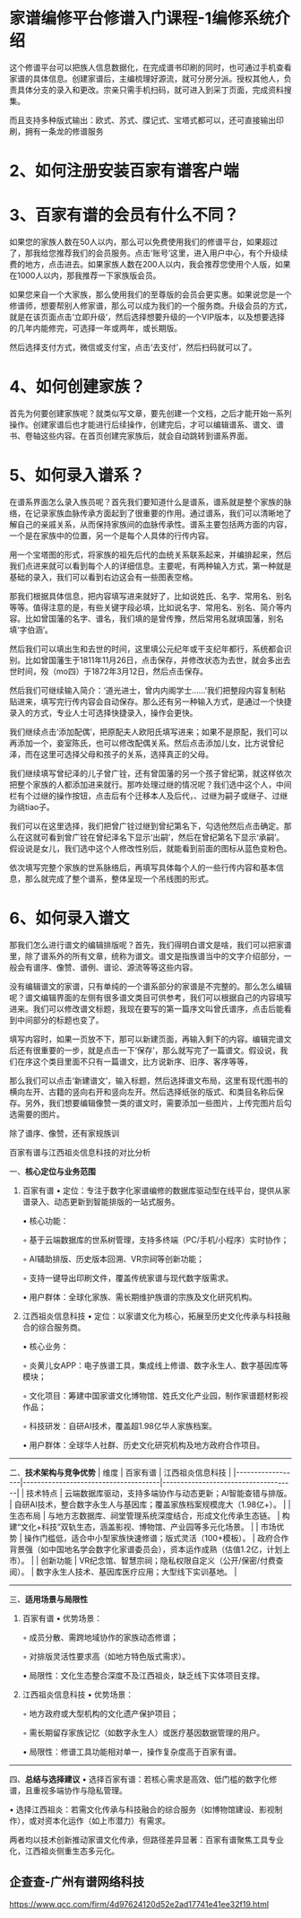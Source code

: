 # 家谱编修平台修谱入门课程-1编修系统介绍
这个修谱平台可以把族人信息数据化，在完成谱书印刷的同时，也可通过手机查看家谱的具体信息。创建家谱后，主编梳理好源流，就可分房分派。授权其他人，负责具体分支的录入和更改。宗亲只需手机扫码，就可进入到采丁页面，完成资料搜集。

而且支持多种版式输出：欧式、苏式、牒记式、宝塔式都可以，还可直接输出印刷，拥有一条龙的修谱服务
# 2、如何注册安装百家有谱客户端
# 3、百家有谱的会员有什么不同？
如果您的家族人数在50人以内，那么可以免费使用我们的修谱平台，如果超过了，那我给您推荐我们的会员服务。点击‘账号’这里，进入用户中心，有个升级续费的地方，点击进去。如果家族人数在200人以内，我会推荐您使用个人版，如果在1000人以内，那我推荐一下家族版会员。

如果您来自一个大家族，那么使用我们的至尊版的会员会更实惠。如果说您是一个修谱师，想要帮别人修家谱，那么可以成为我们的一个服务商。升级会员的方式，就是在该页面点击‘立即升级’，然后选择想要升级的一个VIP版本，以及想要选择的几年内能修完，可选择一年或两年，或长期版。

然后选择支付方式，微信或支付宝，点击‘去支付’，然后扫码就可以了。
# 4、如何创建家族？
首先为何要创建家族呢？就类似写文章，要先创建一个文档，之后才能开始一系列操作。创建家谱后也才能进行后续操作，创建完后，才可以编辑谱系、谱文、谱书、卷轴这些内容。在首页创建完家族后，就会自动跳转到谱系界面。
# 5、如何录入谱系？
在谱系界面怎么录入族员呢？首先我们要知道什么是谱系，谱系就是整个家族的脉络，在记录家族血脉传承方面起到了很重要的作用。通过谱系，我们可以清晰地了解自己的亲戚关系，从而保持家族间的血脉传承性。谱系主要包括两方面的内容，一个是在家族中的位置，另一个是每个人具体的行传内容。

用一个宝塔图的形式，将家族的祖先后代的血统关系联系起来，并编排起来，然后我们点进来就可以看到每个人的详细信息。主要呢，有两种输入方式，第一种就是基础的录入，我们可以看到右边这会有一些图表空格。

那我们根据具体信息，把内容填写进来就好了，比如说姓氏、名字、常用名、别名等等。值得注意的是，有些关键字段必填，比如说名字、常用名、别名、简介等内容。比如曾国藩的名字、谱名，我们填的是曾传豫，然后常用名就填国藩，别名填‘字伯涵’。

然后我们可以填出生和去世的时间，这里填公元纪年或干支纪年都行，系统都会识别。比如曾国藩生于1811年11月26日，点击保存，并修改状态为去世，就会多出去世时间，殁（mo四）于1872年3月12日，然后点击保存。

然后我们可继续输入简介：‘道光进士，曾内内阁学士……’我们把整段内容复制粘贴进来，填写完行传内容会自动保存。那么还有另一种输入方式，是通过一个快捷录入的方式，专业人士可选择快捷录入，操作会更快。

我们继续点击‘添加配偶’，把原配夫人欧阳氏填写进来；如果不是原配，我们可以再添加一个，妾室陈氏，也可以修改配偶关系。然后点击添加儿女，比方说曾纪泽，而在这里可选择父母和孩子的关系，选择真正的父母。

我们继续填写曾纪泽的儿子曾广铨，还有曾国藩的另一个孩子曾纪第，就这样依次把整个家族的人都添加进来就行。那咋处理过继的情况呢？我们选中这个人，中间栏有个过继的操作按钮，点击后有个迁移本人及后代，、过继为嗣子或继子、过继为祧tiao子。

我们可以在这里选择，我们把曾广铨过继到曾纪第名下，勾选他然后点击确定。那么在这就可看到曾广铨在曾纪泽名下显示‘出嗣’，然后在曾纪第名下显示‘承嗣’。假设说是女儿，我们选中这个人修改性别后，就能看到前面的图标从蓝色变粉色。

依次填写完整个家族的世系脉络后，再填写具体每个人的一些行传内容和基本信息，那么就完成了整个谱系，整体呈现一个吊线图的形式。
# 6、如何录入谱文
那我们怎么进行谱文的编辑排版呢？首先，我们得明白谱文是啥，我们可以把家谱里，除了谱系外的所有文章，统称为谱文。谱文是指族谱当中的文字介绍部分，一般会有谱序、像赞、谱例、谱论、源流等等这些内容。

没有编辑谱文的家谱，只有单纯的一个谱系部分的家谱是不完整的。那么怎么编辑呢？谱文编辑界面的左侧有很多谱文类目可供参考，我们可以根据自己的内容填写进来。我们可以修改谱文标题，我现在要写的第一篇序文叫曾氏谱序，点击后能看到中间部分的标题也变了。

填写内容时，如果一页放不下，那可以新建页面，再输入剩下的内容。编辑完谱文后还有很重要的一步，就是点击一下‘保存’，那么就写完了一篇谱文。假设说，我们在序这个类目里面不只有一篇谱文，比方说新序、旧序、客序等等，

那么我们可以点击‘新建谱文’，输入标题，然后选择谱文布局，这里有现代图书的横向左开、古籍的竖向右开和竖向左开。然后选择纸张的版式、和类目名称后保存。另外，我们想要编辑像赞一类的谱文时，需要添加一些图片，上传完图片后勾选需要的图片。

除了谱序、像赞，还有家规族训

百家有谱与江西祖炎信息科技的对比分析

一、**核心定位与业务范围**
1. 百家有谱
   • 定位：专注于数字化家谱编修的数据库驱动型在线平台，提供从家谱录入、动态更新到智能排版的一站式服务。

   • 核心功能：

     ◦ 基于云端数据库的世系树管理，支持多终端（PC/手机/小程序）实时协作；

     ◦ AI辅助排版、历史版本回溯、VR宗祠等创新功能；

     ◦ 支持一键导出印刷文件，覆盖传统家谱与现代数字版需求。

   • 用户群体：全球化家族、需长期维护族谱的宗族及文化研究机构。


2. 江西祖炎信息科技
   • 定位：以家谱文化为核心，拓展至历史文化传承与科技融合的综合服务商。

   • 核心业务：

     ◦ 炎黄儿女APP：电子族谱工具，集成线上修谱、数字永生人、数字基因库等模块；

     ◦ 文化项目：筹建中国家谱文化博物馆、姓氏文化产业园，制作家谱题材影视作品；

     ◦ 科技研发：自研AI技术，覆盖超1.98亿华人家族档案。

   • 用户群体：全球华人社群、历史文化研究机构及地方政府合作项目。


---

二、**技术架构与竞争优势**
| 维度         | 百家有谱                          | 江西祖炎信息科技                |
|------------------|--------------------------------------|-------------------------------------|
| 技术特点      | 云端数据库驱动，支持多端协作与动态更新；AI智能查错与排版。 | 自研AI技术，整合数字永生人与基因库；覆盖家族档案规模庞大（1.98亿+）。 |
| 生态布局      | 与地方志数据库、祠堂管理系统深度结合，形成文化传承生态链。 | 构建“文化+科技”双轨生态，涵盖影视、博物馆、产业园等多元化场景。 |
| 市场优势      | 操作门槛低，适合中小型家族快速修谱；版式灵活（100+模板）。 | 政府合作背景强（如中国地名学会数字化家谱委员会），资本运作成熟（估值1.2亿，计划上市）。 |
| 创新功能      | VR纪念馆、智慧宗祠；隐私权限自定义（公开/保密/付费查阅）。 | 数字永生人技术、基因库医疗应用；大型线下实训基地。 |

---

三、**适用场景与局限性**
1. 百家有谱
   • 优势场景：

     ◦ 成员分散、需跨地域协作的家族动态修谱；

     ◦ 对排版灵活性要求高（如地方特色版式需求）。

   • 局限性：文化生态整合深度不及江西祖炎，缺乏线下实体项目支撑。


2. 江西祖炎信息科技
   • 优势场景：

     ◦ 地方政府或大型机构的文化遗产保护项目；

     ◦ 需长期留存家族记忆（如数字永生人）或医疗基因数据管理的用户。

   • 局限性：修谱工具功能相对单一，操作复杂度高于百家有谱。


---

四、**总结与选择建议**
• 选择百家有谱：若核心需求是高效、低门槛的数字化修谱，且重视多端协作与隐私管理。

• 选择江西祖炎：若需文化传承与科技融合的综合服务（如博物馆建设、影视制作），或对资本化运作（如上市潜力）有需求。


两者均以技术创新推动家谱文化传承，但路径差异显著：百家有谱聚焦工具专业化，江西祖炎侧重生态多元化。


## 企查查-广州有谱网络科技
https://www.qcc.com/firm/4d97624120d52e2ad17741e41ee32f19.html
